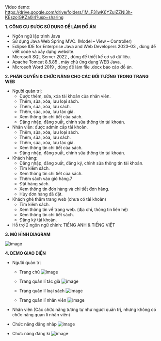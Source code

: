 Video demo: https://drive.google.com/drive/folders/1M_F31wK6YZuIZZNI3h-KEszoIGKZa0i4?usp=sharing

**1. CÔNG CỤ ĐƯỢC SỬ DỤNG ĐỂ LÀM ĐỒ ÁN**
- Ngôn ngữ lập trình Java
- Sử dụng Java Web Spring MVC. (Model – View – Controller)
- Eclipse IDE for Enterprise Java and Web Developers 2023–03 , dùng để viết code và xây dựng website.
- Microsoft SQL Server 2022 , dùng để thiết kế cơ sở dữ liệu.
- Apache Tomcat 8.5.85 , máy chủ ứng dụng WEB Java.
- Microsoft Word 2019 , dùng để làm file .docx báo cáo đồ án.

**2. PHÂN QUYỀN & CHỨC NĂNG CHO CÁC ĐỐI TƯỢNG TRONG TRANG WEB**
- Người quản trị:
  * Được thêm, sửa, xóa tài khoản của nhân viên.
  * Thêm, sửa, xóa, lưu loại sách.
  * Thêm, sửa, xóa, lưu sách.
  * Thêm, sửa, xóa, lưu tác giả.
  * Xem thông tin chi tiết của sách.
  * Đăng nhập, đăng xuất, chỉnh sửa thông tin tài khoản.
- Nhân viên: được admin cấp tài khoản.
  * Thêm, sửa, xóa, lưu loại sách.
  * Thêm, sửa, xóa, lưu sách.
  * Thêm, sửa, xóa, lưu tác giả.
  * Xem thông tin chi tiết của sách.
  * Đăng nhập, đăng xuất, chỉnh sửa thông tin tài khoản.
- Khách hàng:
  * Đăng nhập, đăng xuất, đăng ký, chỉnh sửa thông tin tài khoản.
  * Tìm kiếm sách.
  * Xem thông tin chi tiết của sách.
  * Thêm sách vào giỏ hàng.7
  * Đặt hàng sách.
  * Xem thông tin đơn hàng và chi tiết đơn hàng.
  * Hủy đơn hàng đã đặt.
- Khách ghé thăm trang web (chưa có tài khoản)
  * Tìm kiếm sách.
  * Xem thông tin về trang web. (địa chỉ, thông tin liên hệ)
  * Xem thông tin chi tiết sách.
  * Đăng ký tài khoản.
- Hỗ trợ 2 ngôn ngữ chính: TIẾNG ANH & TIẾNG VIỆT

**3. MÔ HÌNH DIAGRAM**

![image](https://github.com/idiotman-2212/website-onlineBookStore/assets/82036270/170ecc97-7ace-4c1e-ac7d-a328f402fbc0)

**4. DEMO GIAO DIỆN**

- Người quản trị
   * Trang chủ
![image](https://github.com/idiotman-2212/website-onlineBookStore/assets/82036270/f908cee4-e590-4176-ac95-f2b3e74ad55e)

   * Trang quản lí tác giả
![image](https://github.com/idiotman-2212/website-onlineBookStore/assets/82036270/185a8333-5ef2-49de-afaa-52c254255b3e)

   * Trang quản lí loại sách
![image](https://github.com/idiotman-2212/website-onlineBookStore/assets/82036270/c3949577-a15e-4a98-a9c3-2ffbff9ed2d2)

   * Trang quản lí nhân viên
![image](https://github.com/idiotman-2212/website-onlineBookStore/assets/82036270/2379e48e-d908-4780-af4f-51aa2a8852bf)

- Nhân viên (Các chức năng tương tự như ngươi quản trị, nhưng không có chức năng quản lí nhân viên)
- Chức năng đăng nhâp
![image](https://github.com/idiotman-2212/website-onlineBookStore/assets/82036270/e1abfda8-6545-4c74-a2d4-04da0bac8870)

- Chức năng đăng kí
![image](https://github.com/idiotman-2212/website-onlineBookStore/assets/82036270/b48ca06d-99d0-4a90-bb40-a24d3722c73b)

